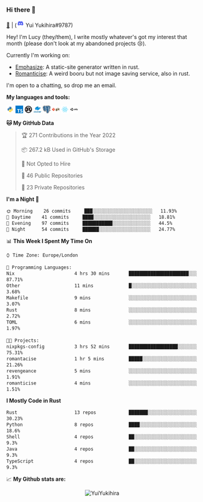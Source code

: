 ### Hi there 👋

[📧](mailto:yuiyukihira@pm.me) | (<img height="20" src="https://raw.githubusercontent.com/github/explore/80688e429a7d4ef2fca1e82350fe8e3517d3494d/topics/discord/discord.png"> Yui Yukihira#9787)


Hey! I'm Lucy (they/them), I write mostly whatever's got my interest that month (please don't look at my abandoned projects 😢).

Currently I'm working on:

- [Emphasize](https://github.com/makepress/emphasize): A static-site generator written in rust.
- [Romanticise](https://github.com/YuiYukihira/romanticise): A weird booru but not image saving service, also in rust.

I'm open to a chatting, so drop me an email.

**My languages and tools:**

<code><img height="20" src="https://raw.githubusercontent.com/github/explore/80688e429a7d4ef2fca1e82350fe8e3517d3494d/topics/python/python.png"></code>
<code><img height="20" src="https://raw.githubusercontent.com/github/explore/80688e429a7d4ef2fca1e82350fe8e3517d3494d/topics/typescript/typescript.png"></code>
<code><img height="20" src="https://raw.githubusercontent.com/github/explore/80688e429a7d4ef2fca1e82350fe8e3517d3494d/topics/rust/rust.png"></code>
<code><img height="20" src="https://raw.githubusercontent.com/github/explore/80688e429a7d4ef2fca1e82350fe8e3517d3494d/topics/docker/docker.png"></code>
<code><img height="20" src="https://raw.githubusercontent.com/github/explore/80688e429a7d4ef2fca1e82350fe8e3517d3494d/topics/postgresql/postgresql.png"></code>
<code><img height="20" src="https://raw.githubusercontent.com/github/explore/80688e429a7d4ef2fca1e82350fe8e3517d3494d/topics/git/git.png"></code>
<code><img height="20" src="https://raw.githubusercontent.com/github/explore/80688e429a7d4ef2fca1e82350fe8e3517d3494d/topics/react/react.png"></code>
<code><img height="20" src="https://raw.githubusercontent.com/github/explore/80688e429a7d4ef2fca1e82350fe8e3517d3494d/topics/unity/unity.png"></code>

<!--START_SECTION:waka-->
**🐱 My GitHub Data** 

> 🏆 271 Contributions in the Year 2022
 > 
> 📦 267.2 kB Used in GitHub's Storage 
 > 
> 🚫 Not Opted to Hire
 > 
> 📜 46 Public Repositories 
 > 
> 🔑 23 Private Repositories  
 > 
**I'm a Night 🦉** 

```text
🌞 Morning    26 commits     ███░░░░░░░░░░░░░░░░░░░░░░   11.93% 
🌆 Daytime    41 commits     ████░░░░░░░░░░░░░░░░░░░░░   18.81% 
🌃 Evening    97 commits     ███████████░░░░░░░░░░░░░░   44.5% 
🌙 Night      54 commits     ██████░░░░░░░░░░░░░░░░░░░   24.77%

```


📊 **This Week I Spent My Time On** 

```text
⌚︎ Time Zone: Europe/London

💬 Programming Languages: 
Nix                      4 hrs 30 mins       ██████████████████████░░░   87.71% 
Other                    11 mins             █░░░░░░░░░░░░░░░░░░░░░░░░   3.68% 
Makefile                 9 mins              ░░░░░░░░░░░░░░░░░░░░░░░░░   3.07% 
Rust                     8 mins              ░░░░░░░░░░░░░░░░░░░░░░░░░   2.72% 
TOML                     6 mins              ░░░░░░░░░░░░░░░░░░░░░░░░░   1.97%

🐱‍💻 Projects: 
nixpkgs-config           3 hrs 52 mins       ██████████████████░░░░░░░   75.31% 
romantacise              1 hr 5 mins         █████░░░░░░░░░░░░░░░░░░░░   21.26% 
revengeance              5 mins              ░░░░░░░░░░░░░░░░░░░░░░░░░   1.91% 
romanticise              4 mins              ░░░░░░░░░░░░░░░░░░░░░░░░░   1.51%

```

**I Mostly Code in Rust** 

```text
Rust                     13 repos            ███████░░░░░░░░░░░░░░░░░░   30.23% 
Python                   8 repos             ████░░░░░░░░░░░░░░░░░░░░░   18.6% 
Shell                    4 repos             ██░░░░░░░░░░░░░░░░░░░░░░░   9.3% 
Java                     4 repos             ██░░░░░░░░░░░░░░░░░░░░░░░   9.3% 
TypeScript               4 repos             ██░░░░░░░░░░░░░░░░░░░░░░░   9.3%

```



<!--END_SECTION:waka-->

📈 **My Github stats are:**

<p align="center">
    <img src="https://github-readme-stats.vercel.app/api?username=YuiYukihira&show_icons=true&theme=tokyonight&count_private=true" alt="YuiYukihira">
</p>
